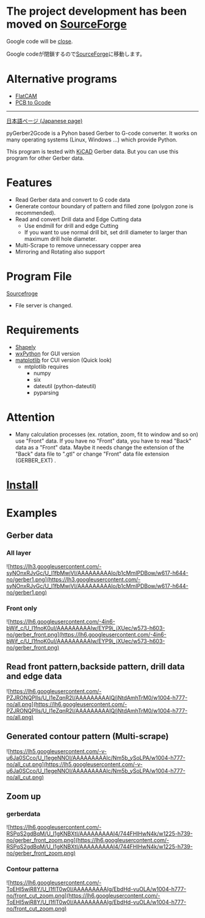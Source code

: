 


# The project development has been moved on [SourceForge](https://sourceforge.net/projects/pygerber2gcode/) #
Google code will be [close](http://google-opensource.blogspot.jp/2015/03/farewell-to-google-code.html).

Google codeが閉鎖するので[SourceForge](https://sourceforge.net/projects/pygerber2gcode/)に移動します。

# Alternative programs #
  * [FlatCAM](http://flatcam.org/)
  * [PCB to Gcode](https://sourceforge.net/projects/pcb2gcode/)

---

[日本語ページ (Japanese page)](http://eng.homuzorow.net/pyGerber2Gcode.html)

pyGerber2Gcode is a Pyhon based Gerber to G-code converter. It works on many operating systems (Linux, Windows ...) which provide Python.

This program is tested with [KiCAD](http://kicad.sourceforge.net/) Gerber data.
But you can use this program for other Gerber data.

# Features #
  * Read Gerber data and convert to G code data
  * Generate contour boundary of pattern and filled zone (polygon zone is recommended).
  * Read and convert Drill data and Edge Cutting data
    * Use endmill for drill and edge Cutting
    * If you want to use normal drill bit, set drill diameter to larger than maximum drill hole diameter.
  * Multi-Scrape to remove unnecessary copper area
  * Mirroring and Rotating also support

# Program File #
[Sourcefroge](https://sourceforge.net/projects/pygerber2gcode/files/current/)
  * File server is changed.
# Requirements #
  * [Shapely](https://pypi.python.org/pypi/Shapely)
  * [wxPython](http://wxpython.org/) for GUI version
  * [matplotlib](http://matplotlib.org/) for CUI version (Quick look)
    * mtplotlib requires
      * numpy
      * six
      * dateutil (python-dateutil)
      * pyparsing
# Attention #
  * Many calculation processes (ex. rotation, zoom, fit to window and so on) use "Front" data.  If you have no "Front" data, you have to read "Back" data as a "Front" data. Maybe it needs change the extension of the "Back" data file to ".gtl" or change "Front" data file extension (GERBER\_EXT) .
# [Install](https://code.google.com/p/pygerber2gcode/wiki/Install) #

# Examples #
## Gerber data ##
### All layer ###
![https://lh3.googleusercontent.com/-syNOnxRJvGc/U_I1fbMwjVI/AAAAAAAAAIo/b1cMmIPDBow/w617-h644-no/gerber1.png](https://lh3.googleusercontent.com/-syNOnxRJvGc/U_I1fbMwjVI/AAAAAAAAAIo/b1cMmIPDBow/w617-h644-no/gerber1.png)
### Front only ###
![https://lh6.googleusercontent.com/-4in6-bWif_c/U_I1fnoK0uI/AAAAAAAAAIw/EYP9i_jXUec/w573-h603-no/gerber_front.png](https://lh6.googleusercontent.com/-4in6-bWif_c/U_I1fnoK0uI/AAAAAAAAAIw/EYP9i_jXUec/w573-h603-no/gerber_front.png)
## Read front pattern,backside pattern, drill data and edge data ##
![https://lh6.googleusercontent.com/-PZJRONQPlIs/U_I1eZqnR2I/AAAAAAAAAIQ/jNtdAmhTrM0/w1004-h777-no/all.png](https://lh6.googleusercontent.com/-PZJRONQPlIs/U_I1eZqnR2I/AAAAAAAAAIQ/jNtdAmhTrM0/w1004-h777-no/all.png)
## Generated contour pattern (Multi-scrape) ##
![https://lh5.googleusercontent.com/-v-u6Ja0SCco/U_I1egeNNOI/AAAAAAAAAIc/Nm5b_ySoLPA/w1004-h777-no/all_cut.png](https://lh5.googleusercontent.com/-v-u6Ja0SCco/U_I1egeNNOI/AAAAAAAAAIc/Nm5b_ySoLPA/w1004-h777-no/all_cut.png)
## Zoom up ##
### gerberdata ###
![https://lh6.googleusercontent.com/-RSPqS2gdBqM/U_I1gKNBXtI/AAAAAAAAAI4/744FHlHwN4k/w1225-h739-no/gerber_front_zoom.png](https://lh6.googleusercontent.com/-RSPqS2gdBqM/U_I1gKNBXtI/AAAAAAAAAI4/744FHlHwN4k/w1225-h739-no/gerber_front_zoom.png)
### Contour patterna ###
![https://lh6.googleusercontent.com/-ToEHI5wiR8Y/U_I1fIT0w0I/AAAAAAAAAIg/EbdHd-vuOLA/w1004-h777-no/front_cut_zoom.png](https://lh6.googleusercontent.com/-ToEHI5wiR8Y/U_I1fIT0w0I/AAAAAAAAAIg/EbdHd-vuOLA/w1004-h777-no/front_cut_zoom.png)